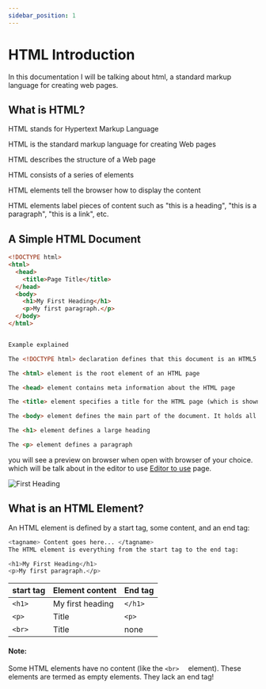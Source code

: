 ```yaml
---
sidebar_position: 1
---
```


# HTML Introduction

In this documentation I will be talking about html, a standard markup language for creating web pages.

## What is HTML?

HTML stands for Hypertext Markup Language

HTML is the standard markup language for creating Web pages

HTML describes the structure of a Web page

HTML consists of a series of elements

HTML elements tell the browser how to display the content

HTML elements label pieces of content such as "this is a heading", "this is a paragraph", "this is a link", etc.

## A Simple HTML Document

```html title="index.html"
<!DOCTYPE html>
<html>
  <head>
    <title>Page Title</title>
  </head>
  <body>
    <h1>My First Heading</h1>
    <p>My first paragraph.</p>
  </body>
</html>


Example explained

The <!DOCTYPE html> declaration defines that this document is an HTML5 document

The <html> element is the root element of an HTML page

The <head> element contains meta information about the HTML page

The <title> element specifies a title for the HTML page (which is shown in the browser's title bar or in the page's tab)

The <body> element defines the main part of the document. It holds all the things you can see, like headings, paragraphs, images, links, tables, and lists.

The <h1> element defines a large heading

The <p> element defines a paragraph
```

you will see a preview on browser when open with browser of your choice. which will be talk about in the editor to use [Editor to use](/docs/tutorial-basics/Editors-to-use) page.

![First Heading](\img\first-heading.PNG)

<!-- ![vscode screenshot](/static/img/first-heading.PNG) -->

## What is an HTML Element?

An HTML element is defined by a start tag, some content, and an end tag:

```bash
<tagname> Content goes here... </tagname>
The HTML element is everything from the start tag to the end tag:

<h1>My First Heading</h1>
<p>My first paragraph.</p>
```

| start tag | Element content  | End tag   |
| --------- | ---------------- | --------- |
| `<h1>  `  | My first heading | `</h1>  ` |
| `<p>  `   | Title            | `<p>  `   |
| `<br>  `  | Title            | none      |

#### Note:

Some HTML elements have no content (like the `<br>  ` element). These elements are termed as empty elements. They lack an end tag!

<!-- 02866657 -->
